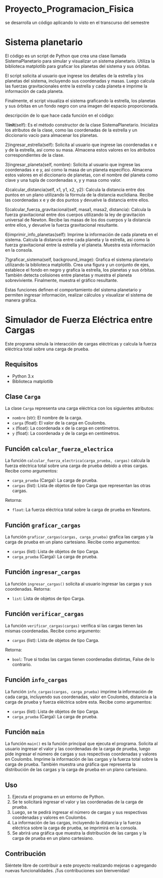# Proyecto_Programacion_Fisica
se desarrolla un código aplicando lo visto en el transcurso del semestre


# Sistema planetario
El código es un script de Python que crea una clase llamada SistemaPlanetario para simular y visualizar un sistema planetario. Utiliza la biblioteca matplotlib para graficar los planetas del sistema y sus órbitas.

El script solicita al usuario que ingrese los detalles de la estrella y los planetas del sistema, incluyendo sus coordenadas y masas. Luego calcula las fuerzas gravitacionales entre la estrella y cada planeta e imprime la información de cada planeta.

Finalmente, el script visualiza el sistema graficando la estrella, los planetas y sus órbitas en un fondo negro con una imagen del espacio proporcionada.

descripción de lo que hace cada función en el código:

1)__init__(self): Es el método constructor de la clase SistemaPlanetario. Inicializa los atributos de la clase, como las coordenadas de la estrella y un diccionario vacío para almacenar los planetas.

2)ingresar_estrella(self): Solicita al usuario que ingrese las coordenadas x e y de la estrella, así como su masa. Almacena estos valores en los atributos correspondientes de la clase.

3)ingresar_planeta(self, nombre): Solicita al usuario que ingrese las coordenadas x e y, así como la masa de un planeta específico. Almacena estos valores en el diccionario de planetas, con el nombre del planeta como clave y una tupla de coordenadas x, y y masa como valor.

4)calcular_distancia(self, x1, y1, x2, y2): Calcula la distancia entre dos puntos en un plano utilizando la fórmula de la distancia euclidiana. Recibe las coordenadas x e y de dos puntos y devuelve la distancia entre ellos.

5)calcular_fuerza_gravitacional(self, masa1, masa2, distancia): Calcula la fuerza gravitacional entre dos cuerpos utilizando la ley de gravitación universal de Newton. Recibe las masas de los dos cuerpos y la distancia entre ellos, y devuelve la fuerza gravitacional resultante.

6)imprimir_info_planetas(self): Imprime la información de cada planeta en el sistema. Calcula la distancia entre cada planeta y la estrella, así como la fuerza gravitacional entre la estrella y el planeta. Muestra esta información en la consola.

7)graficar_sistema(self, background_image): Grafica el sistema planetario utilizando la biblioteca matplotlib. Crea una figura y un conjunto de ejes, establece el fondo en negro y grafica la estrella, los planetas y sus órbitas. También detecta colisiones entre planetas y muestra el planeta sobreviviente. Finalmente, muestra el gráfico resultante.

Estas funciones definen el comportamiento del sistema planetario y permiten ingresar información, realizar cálculos y visualizar el sistema de manera gráfica.


# Simulador de Fuerza Eléctrica entre Cargas

Este programa simula la interacción de cargas eléctricas y calcula la fuerza eléctrica total sobre una carga de prueba.

## Requisitos
- Python 3.x
- Biblioteca matplotlib

## Clase `Carga`

La clase `Carga` representa una carga eléctrica con los siguientes atributos:

- `nombre` (str): El nombre de la carga.
- `carga` (float): El valor de la carga en Coulombs.
- `x` (float): La coordenada x de la carga en centímetros.
- `y` (float): La coordenada y de la carga en centímetros.

## Función `calcular_fuerza_electrica`

La función `calcular_fuerza_electrica(carga_prueba, cargas)` calcula la fuerza eléctrica total sobre una carga de prueba debido a otras cargas. Recibe como argumentos:

- `carga_prueba` (Carga): La carga de prueba.
- `cargas` (list): Lista de objetos de tipo Carga que representan las otras cargas.

Retorna:

- `float`: La fuerza eléctrica total sobre la carga de prueba en Newtons.

## Función `graficar_cargas`

La función `graficar_cargas(cargas, carga_prueba)` grafica las cargas y la carga de prueba en un plano cartesiano. Recibe como argumentos:

- `cargas` (list): Lista de objetos de tipo Carga.
- `carga_prueba` (Carga): La carga de prueba.

## Función `ingresar_cargas`

La función `ingresar_cargas()` solicita al usuario ingresar las cargas y sus coordenadas. Retorna:

- `list`: Lista de objetos de tipo Carga.

## Función `verificar_cargas`

La función `verificar_cargas(cargas)` verifica si las cargas tienen las mismas coordenadas. Recibe como argumento:

- `cargas` (list): Lista de objetos de tipo Carga.

Retorna:

- `bool`: True si todas las cargas tienen coordenadas distintas, False de lo contrario.

## Función `info_cargas`

La función `info_cargas(cargas, carga_prueba)` imprime la información de cada carga, incluyendo sus coordenadas, valor en Coulombs, distancia a la carga de prueba y fuerza eléctrica sobre esta. Recibe como argumentos:

- `cargas` (list): Lista de objetos de tipo Carga.
- `carga_prueba` (Carga): La carga de prueba.

## Función `main`

La función `main()` es la función principal que ejecuta el programa. Solicita al usuario ingresar el valor y las coordenadas de la carga de prueba, luego pide ingresar el número de cargas y sus respectivas coordenadas y valores en Coulombs. Imprime la información de las cargas y la fuerza total sobre la carga de prueba. También muestra una gráfica que representa la distribución de las cargas y la carga de prueba en un plano cartesiano.

## Uso

1. Ejecuta el programa en un entorno de Python.
2. Se te solicitará ingresar el valor y las coordenadas de la carga de prueba.
3. Luego, se te pedirá ingresar el número de cargas y sus respectivas coordenadas y valores en Coulombs.
4. La información de las cargas, incluyendo la distancia y la fuerza eléctrica sobre la carga de prueba, se imprimirá en la consola.
5. Se abrirá una gráfica que muestra la distribución de las cargas y la carga de prueba en un plano cartesiano.

## Contribución

Siéntete libre de contribuir a este proyecto realizando mejoras o agregando nuevas funcionalidades. ¡Tus contribuciones son bienvenidas!



